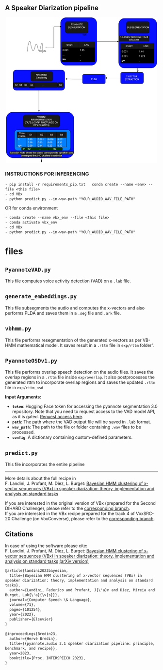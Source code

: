 ## A Speaker Diarization pipeline

<p align="center"><img src="info/vbx_without_overlap.png" alt="Illustration of pipeline." width="500"/></p>

### INSTRUCTIONS FOR INFERENCING

```
- pip install -r requirements_pip.txt   conda create --name <env> --file <this file>
- cd VBx
- python predict.py --in-wav-path "YOUR_AUDIO_WAV_FILE_PATH"
```

OR for conda environment

```
- conda create --name vbx_env --file <this file>
- conda activate vbx_env
- cd VBx
- python predict.py --in-wav-path "YOUR_AUDIO_WAV_FILE_PATH"
```

# files

## `PyannoteVAD.py`

This file computes voice activity detection (VAD) on a `.lab` file.

## `generate_embeddings.py`

This file subsegments the audio and computes the x-vectors and also performs PLDA and saves them in a `.seg` file and `.ark` file.

## `vbhmm.py`

This file performs resegmentation of the generated x-vectors as per VB-HMM mathematical model. It saves result in a `.rttm` file in `exp/rttm` folder".

## `PyannoteOSDv1.py`

This file performs overlap speech detection on the audio files. It saves the overlap regions in a `.rttm` file inside `exp/overlap`. It also postprocesses the generated rttm to incorporate overlap regions and saves the updated `.rttm` file in `exp/rttm_osd`

**Input Arguments:**

- **`token`**: Hugging Face token for accessing the pyannote segmentation 3.0 repository. Note that you need to request access to the VAD model API, as it is gated. [Request access here](https://huggingface.co/pyannote/segmentation-3.0).
- **`path`**: The path where the VAD output file will be saved in `.lab` format.
- **`wav_path`**: The path to the file or folder containing `.wav` files to be processed.
- **`config`**: A dictionary containing custom-defined parameters.

## `predict.py`

This file incorporates the entire pipeline

---

More details about the full recipe in\
F. Landini, J. Profant, M. Diez, L. Burget: [Bayesian HMM clustering of x-vector sequences (VBx) in speaker diarization: theory, implementation and analysis on standard tasks](https://www.sciencedirect.com/science/article/pii/S0885230821000619)

If you are interested in the original version of VBx (prepared for the Second DIHARD Challenge), please refer to the [corresponding branch](https://github.com/BUTSpeechFIT/VBx/tree/v1.0_DIHARDII).\
If you are interested in the VBx recipe prepared for the track 4 of VoxSRC-20 Challenge (on VoxConverse), please refer to the [corresponding branch](https://github.com/BUTSpeechFIT/VBx/tree/v1.1_VoxConverse2020).

## Citations

In case of using the software please cite:\
F. Landini, J. Profant, M. Diez, L. Burget: [Bayesian HMM clustering of x-vector sequences (VBx) in speaker diarization: theory, implementation and analysis on standard tasks](https://www.sciencedirect.com/science/article/pii/S0885230821000619) [(arXiv version)](https://arxiv.org/abs/2012.14952)

```
@article{landini2022bayesian,
  title={Bayesian HMM clustering of x-vector sequences (VBx) in speaker diarization: theory, implementation and analysis on standard tasks},
  author={Landini, Federico and Profant, J{\'a}n and Diez, Mireia and Burget, Luk{\'a}{\v{s}}},
  journal={Computer Speech \& Language},
  volume={71},
  pages={101254},
  year={2022},
  publisher={Elsevier}
}

@inproceedings{Bredin23,
  author={Hervé Bredin},
  title={{pyannote.audio 2.1 speaker diarization pipeline: principle, benchmark, and recipe}},
  year=2023,
  booktitle={Proc. INTERSPEECH 2023},
}
```
